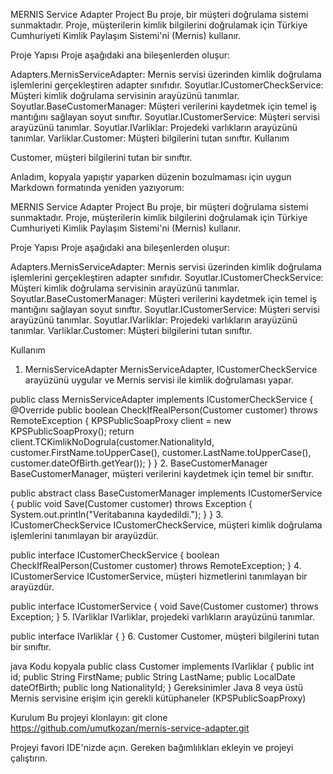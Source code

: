 MERNIS Service Adapter Project
Bu proje, bir müşteri doğrulama sistemi sunmaktadır. Proje, müşterilerin kimlik bilgilerini doğrulamak için Türkiye Cumhuriyeti Kimlik Paylaşım Sistemi'ni (Mernis) kullanır.

Proje Yapısı
Proje aşağıdaki ana bileşenlerden oluşur:

Adapters.MernisServiceAdapter: Mernis servisi üzerinden kimlik doğrulama işlemlerini gerçekleştiren adapter sınıfıdır.
Soyutlar.ICustomerCheckService: Müşteri kimlik doğrulama servisinin arayüzünü tanımlar.
Soyutlar.BaseCustomerManager: Müşteri verilerini kaydetmek için temel iş mantığını sağlayan soyut sınıftır.
Soyutlar.ICustomerService: Müşteri servisi arayüzünü tanımlar.
Soyutlar.IVarliklar: Projedeki varlıkların arayüzünü tanımlar.
Varliklar.Customer: Müşteri bilgilerini tutan sınıftır.
Kullanım

Customer, müşteri bilgilerini tutan bir sınıftır.

Anladım, kopyala yapıştır yaparken düzenin bozulmaması için uygun Markdown formatında yeniden yazıyorum:

MERNIS Service Adapter Project
Bu proje, bir müşteri doğrulama sistemi sunmaktadır. Proje, müşterilerin kimlik bilgilerini doğrulamak için Türkiye Cumhuriyeti Kimlik Paylaşım Sistemi'ni (Mernis) kullanır.

Proje Yapısı
Proje aşağıdaki ana bileşenlerden oluşur:

Adapters.MernisServiceAdapter: Mernis servisi üzerinden kimlik doğrulama işlemlerini gerçekleştiren adapter sınıfıdır.
Soyutlar.ICustomerCheckService: Müşteri kimlik doğrulama servisinin arayüzünü tanımlar.
Soyutlar.BaseCustomerManager: Müşteri verilerini kaydetmek için temel iş mantığını sağlayan soyut sınıftır.
Soyutlar.ICustomerService: Müşteri servisi arayüzünü tanımlar.
Soyutlar.IVarliklar: Projedeki varlıkların arayüzünü tanımlar.
Varliklar.Customer: Müşteri bilgilerini tutan sınıftır.

Kullanım
1. MernisServiceAdapter
MernisServiceAdapter, ICustomerCheckService arayüzünü uygular ve Mernis servisi ile kimlik doğrulaması yapar.

public class MernisServiceAdapter implements ICustomerCheckService {
    @Override
    public boolean CheckIfRealPerson(Customer customer) throws RemoteException {
        KPSPublicSoapProxy client = new KPSPublicSoapProxy();
        return client.TCKimlikNoDogrula(customer.NationalityId, 
                                        customer.FirstName.toUpperCase(),
                                        customer.LastName.toUpperCase(),    
                                        customer.dateOfBirth.getYear());
    }
}
2. BaseCustomerManager
BaseCustomerManager, müşteri verilerini kaydetmek için temel bir sınıftır.

public abstract class BaseCustomerManager implements ICustomerService {
    public void Save(Customer customer) throws Exception {
        System.out.println("Veritabanına kaydedildi.");
    }
}
3. ICustomerCheckService
ICustomerCheckService, müşteri kimlik doğrulama işlemlerini tanımlayan bir arayüzdür.

public interface ICustomerCheckService {
    boolean CheckIfRealPerson(Customer customer) throws RemoteException;
}
4. ICustomerService
ICustomerService, müşteri hizmetlerini tanımlayan bir arayüzdür.

public interface ICustomerService {
    void Save(Customer customer) throws Exception;
}
5. IVarliklar
IVarliklar, projedeki varlıkların arayüzünü tanımlar.

public interface IVarliklar {
}
6. Customer
Customer, müşteri bilgilerini tutan bir sınıftır.

java
Kodu kopyala
public class Customer implements IVarliklar {
    public int id;
    public String FirstName;
    public String LastName;
    public LocalDate dateOfBirth;
    public long NationalityId;
}
Gereksinimler
Java 8 veya üstü
Mernis servisine erişim için gerekli kütüphaneler (KPSPublicSoapProxy)

Kurulum
Bu projeyi klonlayın:
git clone https://github.com/umutkozan/mernis-service-adapter.git

Projeyi favori IDE'nizde açın.
Gereken bağımlılıkları ekleyin ve projeyi çalıştırın.
